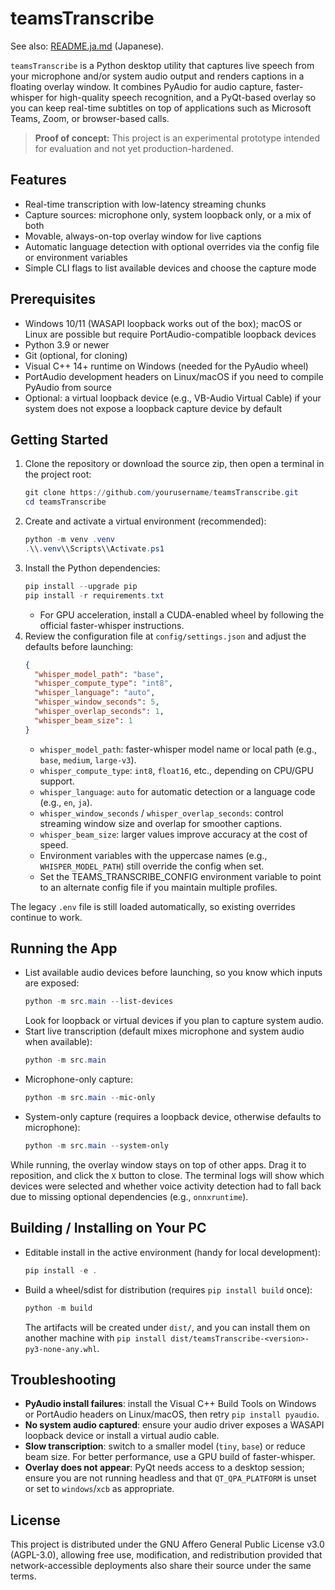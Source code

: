 ﻿# teamsTranscribe

See also: [README.ja.md](README.ja.md) (Japanese).

`teamsTranscribe` is a Python desktop utility that captures live speech from your microphone and/or system audio output and renders captions in a floating overlay window. It combines PyAudio for audio capture, faster-whisper for high-quality speech recognition, and a PyQt-based overlay so you can keep real-time subtitles on top of applications such as Microsoft Teams, Zoom, or browser-based calls.

> **Proof of concept:** This project is an experimental prototype intended for evaluation and not yet production-hardened.

## Features
- Real-time transcription with low-latency streaming chunks
- Capture sources: microphone only, system loopback only, or a mix of both
- Movable, always-on-top overlay window for live captions
- Automatic language detection with optional overrides via the config file or environment variables
- Simple CLI flags to list available devices and choose the capture mode

## Prerequisites
- Windows 10/11 (WASAPI loopback works out of the box); macOS or Linux are possible but require PortAudio-compatible loopback devices
- Python 3.9 or newer
- Git (optional, for cloning)
- Visual C++ 14+ runtime on Windows (needed for the PyAudio wheel)
- PortAudio development headers on Linux/macOS if you need to compile PyAudio from source
- Optional: a virtual loopback device (e.g., VB-Audio Virtual Cable) if your system does not expose a loopback capture device by default

## Getting Started
1. Clone the repository or download the source zip, then open a terminal in the project root:
   ```powershell
   git clone https://github.com/yourusername/teamsTranscribe.git
   cd teamsTranscribe
   ```
2. Create and activate a virtual environment (recommended):
   ```powershell
   python -m venv .venv
   .\\.venv\\Scripts\\Activate.ps1
   ```
3. Install the Python dependencies:
   ```powershell
   pip install --upgrade pip
   pip install -r requirements.txt
   ```
   - For GPU acceleration, install a CUDA-enabled wheel by following the official faster-whisper instructions.
4. Review the configuration file at `config/settings.json` and adjust the defaults before launching:
   ```json
   {
     "whisper_model_path": "base",
     "whisper_compute_type": "int8",
     "whisper_language": "auto",
     "whisper_window_seconds": 5,
     "whisper_overlap_seconds": 1,
     "whisper_beam_size": 1
   }
   ```
   - `whisper_model_path`: faster-whisper model name or local path (e.g., `base`, `medium`, `large-v3`).
   - `whisper_compute_type`: `int8`, `float16`, etc., depending on CPU/GPU support.
   - `whisper_language`: `auto` for automatic detection or a language code (e.g., `en`, `ja`).
   - `whisper_window_seconds` / `whisper_overlap_seconds`: control streaming window size and overlap for smoother captions.
   - `whisper_beam_size`: larger values improve accuracy at the cost of speed.
   - Environment variables with the uppercase names (e.g., `WHISPER_MODEL_PATH`) still override the config when set.
   - Set the TEAMS_TRANSCRIBE_CONFIG environment variable to point to an alternate config file if you maintain multiple profiles.

The legacy `.env` file is still loaded automatically, so existing overrides continue to work.

## Running the App
- List available audio devices before launching, so you know which inputs are exposed:
  ```powershell
  python -m src.main --list-devices
  ```
  Look for loopback or virtual devices if you plan to capture system audio.
- Start live transcription (default mixes microphone and system audio when available):
  ```powershell
  python -m src.main
  ```
- Microphone-only capture:
  ```powershell
  python -m src.main --mic-only
  ```
- System-only capture (requires a loopback device, otherwise defaults to microphone):
  ```powershell
  python -m src.main --system-only
  ```

While running, the overlay window stays on top of other apps. Drag it to reposition, and click the `X` button to close. The terminal logs will show which devices were selected and whether voice activity detection had to fall back due to missing optional dependencies (e.g., `onnxruntime`).

## Building / Installing on Your PC
- Editable install in the active environment (handy for local development):
  ```powershell
  pip install -e .
  ```
- Build a wheel/sdist for distribution (requires `pip install build` once):
  ```powershell
  python -m build
  ```
  The artifacts will be created under `dist/`, and you can install them on another machine with `pip install dist/teamsTranscribe-<version>-py3-none-any.whl`.

## Troubleshooting
- **PyAudio install failures**: install the Visual C++ Build Tools on Windows or PortAudio headers on Linux/macOS, then retry `pip install pyaudio`.
- **No system audio captured**: ensure your audio driver exposes a WASAPI loopback device or install a virtual audio cable.
- **Slow transcription**: switch to a smaller model (`tiny`, `base`) or reduce beam size. For better performance, use a GPU build of faster-whisper.
- **Overlay does not appear**: PyQt needs access to a desktop session; ensure you are not running headless and that `QT_QPA_PLATFORM` is unset or set to `windows`/`xcb` as appropriate.

## License
This project is distributed under the GNU Affero General Public License v3.0 (AGPL-3.0), allowing free use, modification, and redistribution provided that network-accessible deployments also share their source under the same terms.

